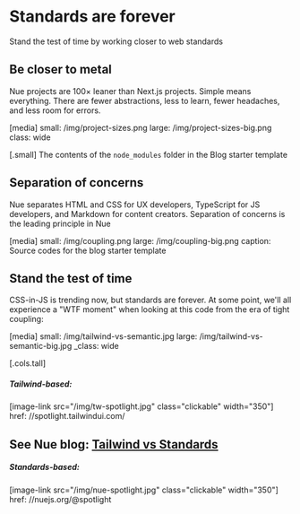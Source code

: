 
# Standards are forever
Stand the test of time by working closer to web standards

## Be closer to metal
Nue projects are 100× leaner than Next.js projects. Simple means everything. There are fewer abstractions, less to learn, fewer headaches, and less room for errors.

[media]
  small: /img/project-sizes.png
  large: /img/project-sizes-big.png
  class: wide

[.small]
  The contents of the `node_modules` folder in the Blog starter template



## Separation of concerns
Nue separates HTML and CSS for UX developers, TypeScript for JS developers, and Markdown for content creators. Separation of concerns is the leading principle in Nue

[media]
  small: /img/coupling.png
  large: /img/coupling-big.png
  caption: Source codes for the blog starter template



## Stand the test of time
CSS-in-JS is trending now, but standards are forever. At some point, we'll all experience a "WTF moment" when looking at this code from the era of tight coupling:

[media]
  small: /img/tailwind-vs-semantic.jpg
  large: /img/tailwind-vs-semantic-big.jpg
  _class: wide


[.cols.tall]
  ##### Tailwind-based:

  [image-link src="/img/tw-spotlight.jpg" class="clickable" width="350"]
    href: //spotlight.tailwindui.com/

  See Nue blog: [Tailwind vs Standards](/blog/tailwind-vs-semantic-css/)
  ---
  ##### Standards-based:

  [image-link src="/img/nue-spotlight.jpg" class="clickable" width="350"]
    href: //nuejs.org/@spotlight





